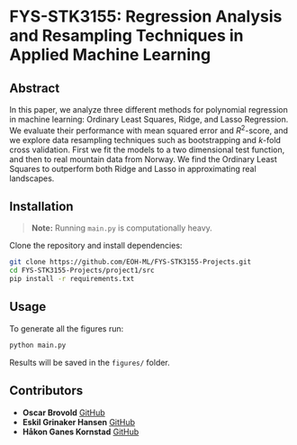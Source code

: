 
# FYS-STK3155: Regression Analysis and Resampling Techniques in Applied Machine Learning

## Abstract

In this paper, we analyze three different methods for polynomial regression in machine learning: Ordinary Least Squares, Ridge, and Lasso Regression. We evaluate their performance with mean squared error and $R^2$-score, and we explore data resampling techniques such as bootstrapping and $\textit{k}$-fold cross validation. First we fit the models to a two dimensional test function, and then to real mountain data from Norway. We find the Ordinary Least Squares to outperform both Ridge and Lasso in approximating real landscapes.

## Installation
> **Note:** Running `main.py` is computationally heavy. 

Clone the repository and install dependencies:

```bash
git clone https://github.com/EOH-ML/FYS-STK3155-Projects.git
cd FYS-STK3155-Projects/project1/src
pip install -r requirements.txt
```

## Usage

To generate all the figures run: 

```bash
python main.py
```

Results will be saved in the `figures/` folder.

## Contributors

- **Oscar Brovold** [GitHub](https://github.com/oscarbrovold)
- **Eskil Grinaker Hansen** [GitHub](https://github.com/eskilgrin)
- **Håkon Ganes Kornstad** [GitHub](https://github.com/hakonko)
